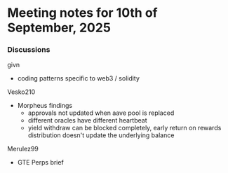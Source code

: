 # Meeting notes for 10th of September, 2025

### Discussions
givn
- coding patterns specific to web3 / solidity

Vesko210
- Morpheus findings 
    - approvals not updated when aave pool is replaced
    - different oracles have different heartbeat 
    - yield withdraw can be blocked completely, early return on rewards distribution doesn't update the underlying balance

Merulez99
- GTE Perps brief
